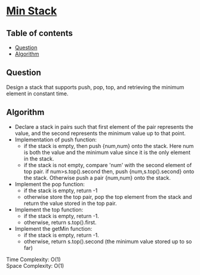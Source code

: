 # [Min Stack](https://www.codingninjas.com/studio/problems/min-stack_8230861?challengeSlug=striver-sde-challenge)

## Table of contents

- [Question](#question)
- [Algorithm](#algorithm)

## Question
Design a stack that supports push, pop, top, and retrieving the minimum element in constant time.

## Algorithm
- Declare a stack in pairs such that first element of the pair represents the value, and the second represents the minimum value up to that point.
- Implementation of push function:
    - if the stack is empty, then push {num,num} onto the stack. Here num is both the value and the minimum value since it is the only element in the stack.
    - if the stack is not empty, compare 'num' with the second element of top pair. if num>s.top().second then, push {num,s.top().second} onto the stack. Otherwise push a pair {num,num} onto the stack.
- Implement the pop function:
    - if the stack is empty, return -1
    - otherwise store the top pair, pop the top element from the stack and return the value stored in the top pair.
- Implement the top function:
    - if the stack is empty, return -1.
    - otherwise, return s.top().first.
- Implement the getMin function:
    - if the stack is empty, return -1.
    - otherwise, return s.top().second (the minimum value stored up to so far)

Time Complexity: O(1)</br>
Space Complexity: O(1)

